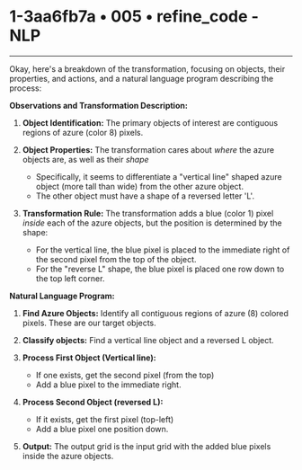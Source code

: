 # 1-3aa6fb7a • 005 • refine_code - NLP

---
Okay, here's a breakdown of the transformation, focusing on objects, their properties, and actions, and a natural language program describing the process:

**Observations and Transformation Description:**

1.  **Object Identification:** The primary objects of interest are contiguous regions of azure (color 8) pixels.

2.  **Object Properties:**  The transformation cares about *where* the azure objects are, as well as their *shape*
    *   Specifically, it seems to differentiate a "vertical line" shaped azure object (more tall than wide) from the other azure object.
    * The other object must have a shape of a reversed letter 'L'.

3.  **Transformation Rule:** The transformation adds a blue (color 1) pixel *inside* each of the azure objects, but the position is determined by the shape:
    *   For the vertical line, the blue pixel is placed to the immediate right of the second pixel from the top of the object.
    *   For the "reverse L" shape, the blue pixel is placed one row down to the top left corner.

**Natural Language Program:**

1.  **Find Azure Objects:** Identify all contiguous regions of azure (8) colored pixels. These are our target objects.

2.  **Classify objects:** Find a vertical line object and a reversed L object.

3. **Process First Object (Vertical line):**
    *   If one exists, get the second pixel (from the top)
    *    Add a blue pixel to the immediate right.

4. **Process Second Object (reversed L):**
    *   If it exists, get the first pixel (top-left)
    *   Add a blue pixel one position down.

5.  **Output:** The output grid is the input grid with the added blue pixels inside the azure objects.

